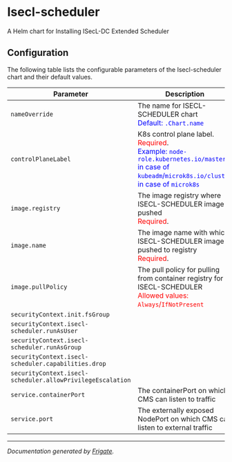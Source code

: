 
Isecl-scheduler
===========

A Helm chart for Installing ISecL-DC Extended Scheduler


## Configuration

The following table lists the configurable parameters of the Isecl-scheduler chart and their default values.

| Parameter                | Description             | Default        |
| ------------------------ | ----------------------- | -------------- |
| `nameOverride` | The name for ISECL-SCHEDULER chart<br> <span style="color:blue">Default: `.Chart.name`</span> | `""` |
| `controlPlaneLabel` | K8s control plane label.<br> <span style="color:red">Required</span>.<br> <span style="color:blue">Example: `node-role.kubernetes.io/master` in case of `kubeadm`/`microk8s.io/cluster` in case of `microk8s`</span> | `""` |
| `image.registry` | The image registry where ISECL-SCHEDULER image is pushed<br> <span style="color:red">Required</span>. | `""` |
| `image.name` | The image name with which ISECL-SCHEDULER image is pushed to registry<br> <span style="color:red">Required</span>. | `""` |
| `image.pullPolicy` | The pull policy for pulling from container registry for ISECL-SCHEDULER<br> <span style="color:red">Allowed values: `Always`/`IfNotPresent`</span> | `"Always"` |
| `securityContext.init.fsGroup` |  | `1001` |
| `securityContext.isecl-scheduler.runAsUser` |  | `1001` |
| `securityContext.isecl-scheduler.runAsGroup` |  | `1001` |
| `securityContext.isecl-scheduler.capabilities.drop` |  | `["all"]` |
| `securityContext.isecl-scheduler.allowPrivilegeEscalation` |  | `false` |
| `service.containerPort` | The containerPort on which CMS can listen to traffic | `8888` |
| `service.port` | The externally exposed NodePort on which CMS can listen to external traffic | `30888` |



---
_Documentation generated by [Frigate](https://frigate.readthedocs.io)._

